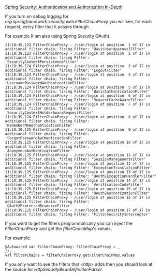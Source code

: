 
[Spring Security: Authentication and Authorization In-Depth](https://www.marcobehler.com/guides/spring-security)

If you turn on debug logging for _org.springframework.security.web.FilterChainProxy_ you will see, for each request, every filter that it passes through.

For example (I am also using Spring Security OAuth).

```
11:18:39.123 FilterChainProxy - /user/login at position  1 of 17 in additional filter chain; firing Filter: 'BasicUserApprovalFilter'
11:18:39.123 FilterChainProxy - /user/login at position  2 of 17 in additional filter chain; firing Filter: 'SecurityContextPersistenceFilter'
11:18:39.124 FilterChainProxy - /user/login at position  3 of 17 in additional filter chain; firing Filter: 'LogoutFilter'
11:18:39.124 FilterChainProxy - /user/login at position  4 of 17 in additional filter chain; firing Filter: 'UsernamePasswordAuthenticationFilter'
11:18:39.124 FilterChainProxy - /user/login at position  5 of 17 in additional filter chain; firing Filter: 'BasicAuthenticationFilter'
11:18:39.124 FilterChainProxy - /user/login at position  6 of 17 in additional filter chain; firing Filter: 'RequestCacheAwareFilter'
11:18:39.124 FilterChainProxy - /user/login at position  7 of 17 in additional filter chain; firing Filter: 'SecurityContextHolderAwareRequestFilter'
11:18:39.124 FilterChainProxy - /user/login at position  8 of 17 in additional filter chain; firing Filter: 'RememberMeAuthenticationFilter'
11:18:39.125 FilterChainProxy - /user/login at position  9 of 17 in additional filter chain; firing Filter: 'ForgotPasswordAuthenticationFilter'
11:18:39.125 FilterChainProxy - /user/login at position 10 of 17 in additional filter chain; firing Filter: 'AnonymousAuthenticationFilter'
11:18:39.125 FilterChainProxy - /user/login at position 11 of 17 in additional filter chain; firing Filter: 'SessionManagementFilter'
11:18:39.125 FilterChainProxy - /user/login at position 12 of 17 in additional filter chain; firing Filter: 'ExceptionTranslationFilter'
11:18:39.125 FilterChainProxy - /user/login at position 13 of 17 in additional filter chain; firing Filter: 'OAuth2ExceptionHandlerFilter'
11:18:39.125 FilterChainProxy - /user/login at position 14 of 17 in additional filter chain; firing Filter: 'VerificationCodeFilter'
11:18:39.125 FilterChainProxy - /user/login at position 15 of 17 in additional filter chain; firing Filter: 'OAuth2AuthorizationFilter'
11:18:39.125 FilterChainProxy - /user/login at position 16 of 17 in additional filter chain; firing Filter: 'OAuth2ProtectedResourceFilter'
11:18:39.125 FilterChainProxy - /user/login at position 17 of 17 in additional filter chain; firing Filter: 'FilterSecurityInterceptor'
```

If you want to get the filters programmatically you can inject the _FilterChainProxy_ and get the _filterChainMap_'s values.

For example:

```
@Autowired var filterChainProxy: FilterChainProxy = _
//...
val filterChains = filterChainProxy.getFilterChainMap.values
```

If you only want to see the filters that _&lt;http&gt;_ adds then you should look at the source for _HttpSecurityBeanDefinitionParser_.




